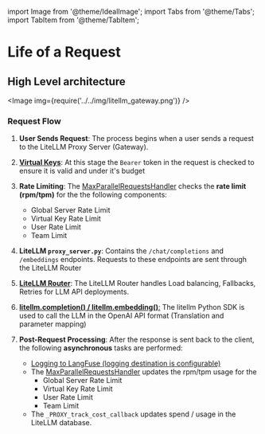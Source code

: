 import Image from '@theme/IdealImage';
import Tabs from '@theme/Tabs';
import TabItem from '@theme/TabItem';

# Life of a Request

## High Level architecture

<Image img={require('../../img/litellm_gateway.png')} />


### Request Flow 

1. **User Sends Request**: The process begins when a user sends a request to the LiteLLM Proxy Server (Gateway).

2. [**Virtual Keys**](../virtual_keys): At this stage the `Bearer` token in the request is checked to ensure it is valid and under it's budget

3. **Rate Limiting**: The [MaxParallelRequestsHandler](https://github.com/BerriAI/litellm/blob/main/litellm/proxy/hooks/parallel_request_limiter.py) checks the **rate limit (rpm/tpm)** for the the following components:
    - Global Server Rate Limit
    - Virtual Key Rate Limit
    - User Rate Limit
    - Team Limit

4. **LiteLLM `proxy_server.py`**: Contains the `/chat/completions` and `/embeddings` endpoints. Requests to these endpoints are sent through the LiteLLM Router

5. [**LiteLLM Router**](../routing): The LiteLLM Router handles Load balancing, Fallbacks, Retries for LLM API deployments.

6. [**litellm.completion() / litellm.embedding()**:](../index#litellm-python-sdk) The litellm Python SDK is used to call the LLM in the OpenAI API format (Translation and parameter mapping)

7. **Post-Request Processing**: After the response is sent back to the client, the following **asynchronous** tasks are performed:
   - [Logging to LangFuse (logging destination is configurable)](./logging)
   - The [MaxParallelRequestsHandler](https://github.com/BerriAI/litellm/blob/main/litellm/proxy/hooks/parallel_request_limiter.py) updates the rpm/tpm usage for the 
        - Global Server Rate Limit
        - Virtual Key Rate Limit
        - User Rate Limit
        - Team Limit
    - The `_PROXY_track_cost_callback` updates spend / usage in the LiteLLM database.
